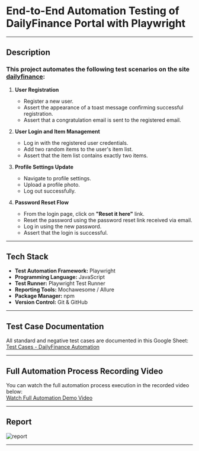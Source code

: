 # End-to-End Automation Testing of DailyFinance Portal with Playwright

---

## Description

### This project automates the following test scenarios on the site [dailyfinance](https://dailyfinance.roadtocareer.net/):

1. **User Registration**  
   - Register a new user.  
   - Assert the appearance of a toast message confirming successful registration.  
   - Assert that a congratulation email is sent to the registered email.

2. **User Login and Item Management**  
   - Log in with the registered user credentials.  
   - Add two random items to the user's item list.  
   - Assert that the item list contains exactly two items.

3. **Profile Settings Update**  
   - Navigate to profile settings.  
   - Upload a profile photo.  
   - Log out successfully.

4. **Password Reset Flow**  
   - From the login page, click on **"Reset it here"** link.  
   - Reset the password using the password reset link received via email.  
   - Log in using the new password.  
   - Assert that the login is successful.

---
## Tech Stack

- **Test Automation Framework:** Playwright
- **Programming Language:** JavaScript 
- **Test Runner:** Playwright Test Runner
- **Reporting Tools:** Mochawesome / Allure
- **Package Manager:** npm 
- **Version Control:** Git & GitHub
  
---

##  Test Case Documentation

 All standard and negative test cases are documented in this Google Sheet:  
   [Test Cases - DailyFinance Automation]( )
   
---

## Full Automation Process Recording Video
You can watch the full automation process execution in the recorded video below:  
[Watch Full Automation Demo Video](https://drive.google.com/file/d/1HUgFEgSCaPg3S_hBrkUbTwszeCrceEhN/view?usp=sharing)

---

## Report 
![report](https://github.com/user-attachments/assets/8bfd8a17-ef4b-4543-b69b-36027ce7bf47)



---
